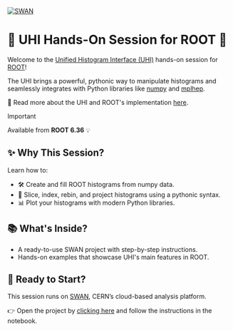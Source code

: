 [![SWAN](https://swan.web.cern.ch/sites/swan.web.cern.ch/files/pictures/open_in_swan.svg)](https://cern.ch/swanserver/cgi-bin/go?projurl=https://github.com/siliataider/UHI-for-ROOT.git)

# 🚀 UHI Hands-On Session for ROOT 🎯

Welcome to the [Unified Histogram Interface (UHI)](https://uhi.readthedocs.io/en/latest/) hands-on session for [ROOT](https://github.com/root-project/root)!

The UHI brings a powerful, pythonic way to manipulate histograms and seamlessly integrates with Python libraries like [numpy](https://numpy.org/) and [mplhep](https://mplhep.readthedocs.io/en/latest/).

🔗 Read more about the UHI and ROOT's implementation [here](https://root.cern.ch/doc/master/group__uhi__docs.html).

> [!IMPORTANT]  
> Available from **ROOT 6.36** 💡

## ✨ Why This Session?

Learn how to:
- 🛠 Create and fill ROOT histograms from numpy data.
- 🧩 Slice, index, rebin, and project histograms using a pythonic syntax.
- 📊 Plot your histograms with modern Python libraries.


## 📚 What's Inside?
- A ready-to-use SWAN project with step-by-step instructions.
- Hands-on examples that showcase UHI's main features in ROOT.

## 🚦 Ready to Start?

This session runs on [SWAN](https://swan.web.cern.ch/swan/), CERN’s cloud-based analysis platform.

👉 Open the project by [clicking here](https://cern.ch/swanserver/cgi-bin/go?projurl=https://github.com/siliataider/UHI-for-ROOT.git) and follow the instructions in the notebook.
